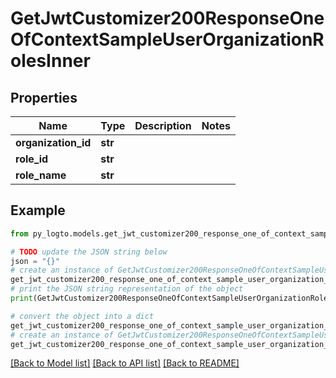 # GetJwtCustomizer200ResponseOneOfContextSampleUserOrganizationRolesInner


## Properties

Name | Type | Description | Notes
------------ | ------------- | ------------- | -------------
**organization_id** | **str** |  | 
**role_id** | **str** |  | 
**role_name** | **str** |  | 

## Example

```python
from py_logto.models.get_jwt_customizer200_response_one_of_context_sample_user_organization_roles_inner import GetJwtCustomizer200ResponseOneOfContextSampleUserOrganizationRolesInner

# TODO update the JSON string below
json = "{}"
# create an instance of GetJwtCustomizer200ResponseOneOfContextSampleUserOrganizationRolesInner from a JSON string
get_jwt_customizer200_response_one_of_context_sample_user_organization_roles_inner_instance = GetJwtCustomizer200ResponseOneOfContextSampleUserOrganizationRolesInner.from_json(json)
# print the JSON string representation of the object
print(GetJwtCustomizer200ResponseOneOfContextSampleUserOrganizationRolesInner.to_json())

# convert the object into a dict
get_jwt_customizer200_response_one_of_context_sample_user_organization_roles_inner_dict = get_jwt_customizer200_response_one_of_context_sample_user_organization_roles_inner_instance.to_dict()
# create an instance of GetJwtCustomizer200ResponseOneOfContextSampleUserOrganizationRolesInner from a dict
get_jwt_customizer200_response_one_of_context_sample_user_organization_roles_inner_from_dict = GetJwtCustomizer200ResponseOneOfContextSampleUserOrganizationRolesInner.from_dict(get_jwt_customizer200_response_one_of_context_sample_user_organization_roles_inner_dict)
```
[[Back to Model list]](../README.md#documentation-for-models) [[Back to API list]](../README.md#documentation-for-api-endpoints) [[Back to README]](../README.md)


